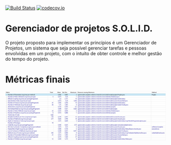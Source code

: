 [![Build Status](https://travis-ci.org/leandronishijima/gerenciador-projetos-solid.svg?branch=master)](https://travis-ci.org/leandronishijima/gerenciador-projetos-solid)
[![codecov.io](https://codecov.io/github/leandronishijima/gerenciador-projetos-solid/coverage.svg?branch=master)](https://codecov.io/github/leandronishijima/gerenciador-projetos-solid?branch=master)

# Gerenciador de projetos S.O.L.I.D.

O projeto proposto para implementar os princípios é um Gerenciador de Projetos, um sistema que seja possível gerenciar 
tarefas e pessoas envolvidas em um projeto, com o intuito de obter controle e melhor gestão do tempo do projeto.

# Métricas finais

![METRICS-SOLID](https://github.com/leandronishijima/gerenciador-projetos-solid/blob/master/metrics-all-src-solid.jpg)